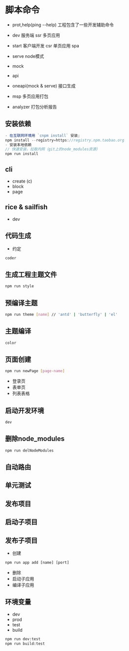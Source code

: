 # 脚本命令
- prot,help(ping --help)
工程包含了一些开发辅助命令

- dev 服务端 ssr 多页应用
- start 客户端开发 csr 单页应用 spa 
- serve node模式
- mock
- api
- oneapi(mock & serve) 接口生成
- msp 多页应用打包
- analyzer 打包分析报告

## 安装依赖

```js
- 在互联网环境用 `cnpm install` 安装;
npm install --registry=https://registry.npm.taobao.org
- 安装本地依赖
// 快速安装，拉取内网（git上的node_modules资源）
npm run install
```

## cli
   - create (c)
   - block
   - page

## rice & sailfish
- dev

## 代码生成
- 约定
```js
coder
```

## 生成工程主题文件
```js
npm run style
```

## 预编译主题
```sh
npm run theme [name] // 'antd' | 'butterfly' | 'el'
```

## 主题编译
```js
color
```

## 页面创建
```sh
npm run newPage [page-name]
```
- 登录页
- 表单页
- 列表表格

## 启动开发环境
```js
dev
```

## 删除node_modules
```sh
npm run delNodeModules
```

## 自动路由
## 单元测试
## 发布项目
## 启动子项目
## 发布子项目
- 创建
```js
npm run app add [name] [port]
```
- 删除
- 启动子应用
- 编译子应用
## 环境变量
- dev
- prod
- test
- build
```sh
npm run dev:test
npm run build:test
```
 

 